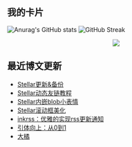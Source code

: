 ## 我的卡片

![Anurag's GitHub stats](https://github-readme-stats.vercel.app/api?username=weekdaycare) ![GitHub Streak](http://github-readme-streak-stats.herokuapp.com?user=weekdaycare&locale=zh&date_format=%5BY.%5Dn.j)

<div align="center"><img src="https://raw.githubusercontent.com/weekdaycare/weekdaycare/main/assets/github-contribution-grid-snake.svg" /></div>

## 最近博文更新
<!-- BLOG-POST-LIST:START -->
- [Stellar更新&amp;备份](http://weekdaycare.cn/posts/stellar-update/)
- [Stellar动态友链教程](http://weekdaycare.cn/posts/stellar-friends/)
- [Stellar内嵌blob小表情](http://weekdaycare.cn/posts/emoji-blob/)
- [Stellar滚动框美化](http://weekdaycare.cn/posts/stellar-beautify-one/)
- [inkrss：优雅的实现rss更新通知](http://weekdaycare.cn/posts/inkrss/)
- [引体向上：从0到1](http://weekdaycare.cn/posts/yingti-0to1/)
- [大橘](http://weekdaycare.cn/posts/big-orange/)
<!-- BLOG-POST-LIST:END -->
